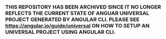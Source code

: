 ### THIS REPOSITORY HAS BEEN ARCHIVED SINCE IT NO LONGER REFLECTS THE CURRENT STATE OF ANGUAR UNIVERSAL PROJECT GENERATED BY ANGULAR CLI. PLEASE SEE https://angular.io/guide/universal ON HOW TO SETUP AN UNIVERSAL PROJECT USING ANGULAR CLI.
